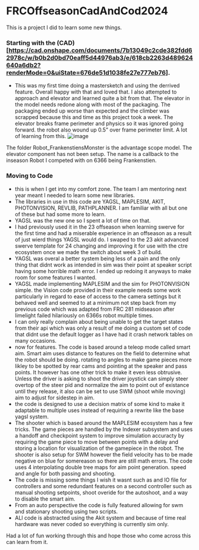 # FRCOffseasonCadAndCod2024

This is a project I did to learn some new things.

### Starting with the (CAD)[https://cad.onshape.com/documents/7b13049c2cde382fdd62978c/w/b0b2d0bd70eaff5d44976ab3/e/618cb2263d489624640a6db2?renderMode=0&uiState=676de51d1038fe27e777eb76]. 
* This was my first time doing a mastersketch and using the derrived feature.
Overall happy with that and loved that. I also attempted to approach and elevator and learned quite a bit from that. The elevator in the model needs redone along with most of the packaging. The packaging ended up worse than expected and the climber was scrapped because this and time as this project took a week. The elevator breaks frame perimeter and physics so it was ignored going forward. the robot also wound up 0.5" over frame perimeter limit. A lot of learning from this.
![image](https://github.com/user-attachments/assets/f3a50dda-3c09-4e25-8a51-0d27c28d4258)


The folder Robot_FrankenstiensMonster is the advantage scope model. The elevator component has not been setup. The name is a callback to the inseason Robot I competed with on 6366 being Frankenstien.

### Moving to Code
* this is when I get into my comfort zone. The team I am mentoring next year meant I needed to learn some new libraries.
* The libraries in use in this code are YAGSL, MAPLESIM, AKIT, PHOTONVISION, REVLIB, PATHPLANNER. I am familiar with all but one of these but had some more to learn.
* YAGSL was the new one so I spent a lot of time on that.
* I had previously used it in the 23 offseason when learning swerve for the first time and had a miserable experience in an offseason as a result of just wierd things YAGSL would do. I swaped to the 23 akit advanced swerve template for 24 changing and improving it for use with the ctre ecosystem once we made the switch about week 3 of build.
 * YAGSL was overal a better system being less of a pain and the only thing that didnt work as intended in sim was their point at speaker script having some horrible math error. I ended up redoing it anyways to make room for some features I wanted.
 * YAGSL made implementing MAPLESIM and the sim for PHOTONVISION simple. the Vision code provided in their example needs some work particularly in regard to ease of access to the camera settings but it behaved well and seemed to at a minimum not step back from my previous code which was adapted from FRC 281 midseason after limelight failed hilariously on 6366s robot multiple times.
 * I can only really complain about being unable to get the target states from their api which was only a result of me doing a custom set of code that didnt use the default logger as I have had it crash network tables on many occasions.
* now for features. The code is based around a teleop mode called smart aim. Smart aim uses distance to features on the field to determine what the robot should be doing. rotating to angles to make game pieces more likley to be spotted by rear cams and pointing at the speaker and pass points. It however has one other trick to make it even less obtrusive. Unless the driver is asking to shoot the driver joystick can simply steer overtop of the steer pid and normalize the aim to point out of existance until they release, it also can be set to use SWM (shoot while moving) aim to adjust for sidestep in aim.
* the code is designed to use a decision matrix of some kind to make it adaptable to multiple uses instead of requiring a rewrite like the base yagsl system.
* The shooter which is based around the MAPLESIM ecosystem has a few tricks. The game pieces are handled by the Indexer subsystem and uses a handoff and checkpoint system to improve simulation accuracty by requiring the game piece to move between points with a delay and storing a location for visualization of the gamepiece in the robot. The shooter is also setup for SWM however the field velocity has to be made negative on blue for somereason so there are still math errors. The code uses 4 interpolating double tree maps for aim point generation. speed and angle for both passing and shooting.
* The code is missing some things I wish it wasnt such as and IO file for controllers and some redundant features on a second controller such as manual shooting setpoints, shoot overide for the autoshoot, and a way to disable the smart aim.
* From an auto perspective the code is fully featured allowing for swm and stationary shooting using two scripts.
* ALl code is abstracted using the Akit system and because of time real hardware was never coded so everything is currently sim only.

Had a lot of fun working through this and hope those who come across this can learn from it. 



